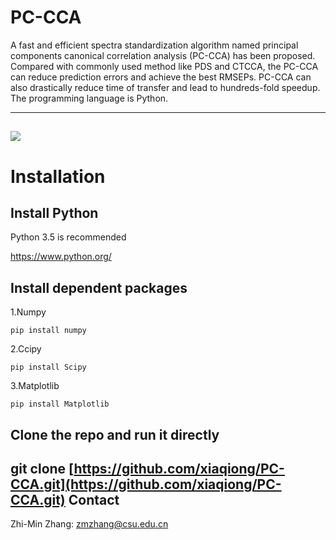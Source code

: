 # PC-CCA
A fast and efficient spectra standardization algorithm named principal components canonical correlation analysis (PC-CCA) has been proposed. Compared with commonly used method like PDS and CTCCA, the PC-CCA can reduce prediction errors and achieve the best RMSEPs. PC-CCA can also drastically reduce time of transfer and lead to hundreds-fold speedup. The programming language is Python.

----------
![](http://github.com/xiaqiong/PC-CCA/PC-CCA.png )
----------
# Installation 


## Install Python  

Python 3.5 is recommended

https://www.python.org/

## Install dependent packages


1.Numpy
    
    pip install numpy
2.Ccipy

    pip install Scipy
3.Matplotlib

    pip install Matplotlib


##  Clone the repo and run it directly 
git clone [https://github.com/xiaqiong/PC-CCA.git](https://github.com/xiaqiong/PC-CCA.git)
Contact
----------
Zhi-Min Zhang: [zmzhang@csu.edu.cn](zmzhang@csu.edu.cn)
